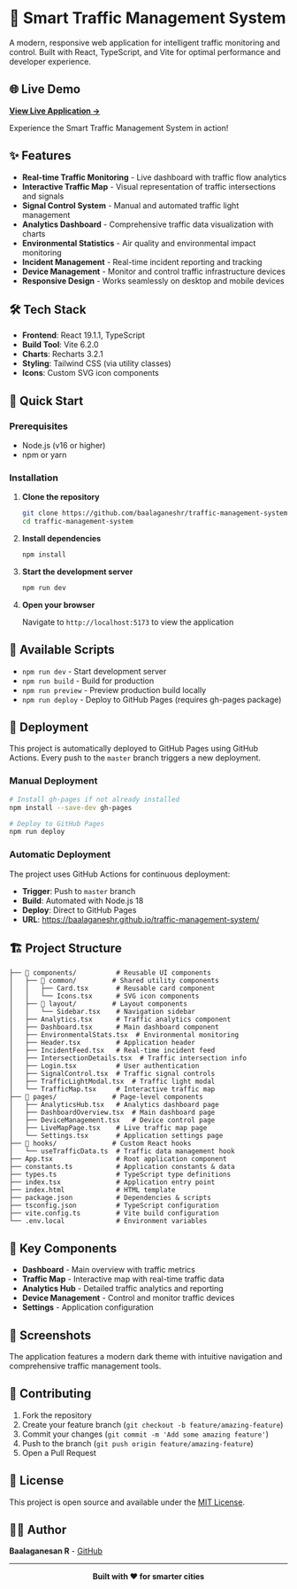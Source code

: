 # 🚦 Smart Traffic Management System

A modern, responsive web application for intelligent traffic monitoring and control. Built with React, TypeScript, and Vite for optimal performance and developer experience.

## 🌐 Live Demo

**[View Live Application →](https://baalaganeshr.github.io/traffic-management-system/)**

Experience the Smart Traffic Management System in action!

## ✨ Features

- **Real-time Traffic Monitoring** - Live dashboard with traffic flow analytics
- **Interactive Traffic Map** - Visual representation of traffic intersections and signals  
- **Signal Control System** - Manual and automated traffic light management
- **Analytics Dashboard** - Comprehensive traffic data visualization with charts
- **Environmental Statistics** - Air quality and environmental impact monitoring
- **Incident Management** - Real-time incident reporting and tracking
- **Device Management** - Monitor and control traffic infrastructure devices
- **Responsive Design** - Works seamlessly on desktop and mobile devices

## 🛠️ Tech Stack

- **Frontend**: React 19.1.1, TypeScript
- **Build Tool**: Vite 6.2.0
- **Charts**: Recharts 3.2.1
- **Styling**: Tailwind CSS (via utility classes)
- **Icons**: Custom SVG icon components

## 🚀 Quick Start

### Prerequisites

- Node.js (v16 or higher)
- npm or yarn

### Installation

1. **Clone the repository**
   ```bash
   git clone https://github.com/baalaganeshr/traffic-management-system.git
   cd traffic-management-system
   ```

2. **Install dependencies**
   ```bash
   npm install
   ```

3. **Start the development server**
   ```bash
   npm run dev
   ```

4. **Open your browser**
   
   Navigate to `http://localhost:5173` to view the application

## 📜 Available Scripts

- `npm run dev` - Start development server
- `npm run build` - Build for production
- `npm run preview` - Preview production build locally
- `npm run deploy` - Deploy to GitHub Pages (requires gh-pages package)

## 🚀 Deployment

This project is automatically deployed to GitHub Pages using GitHub Actions. Every push to the `master` branch triggers a new deployment.

### Manual Deployment
```bash
# Install gh-pages if not already installed
npm install --save-dev gh-pages

# Deploy to GitHub Pages
npm run deploy
```

### Automatic Deployment
The project uses GitHub Actions for continuous deployment:
- **Trigger**: Push to `master` branch
- **Build**: Automated with Node.js 18
- **Deploy**: Direct to GitHub Pages
- **URL**: https://baalaganeshr.github.io/traffic-management-system/

## 🏗️ Project Structure

```
├── 📁 components/          # Reusable UI components
│   ├── 📁 common/         # Shared utility components
│   │   ├── Card.tsx       # Reusable card component
│   │   └── Icons.tsx      # SVG icon components
│   ├── 📁 layout/         # Layout components
│   │   └── Sidebar.tsx    # Navigation sidebar
│   ├── Analytics.tsx      # Traffic analytics component
│   ├── Dashboard.tsx      # Main dashboard component
│   ├── EnvironmentalStats.tsx  # Environmental monitoring
│   ├── Header.tsx         # Application header
│   ├── IncidentFeed.tsx   # Real-time incident feed
│   ├── IntersectionDetails.tsx  # Traffic intersection info
│   ├── Login.tsx          # User authentication
│   ├── SignalControl.tsx  # Traffic signal controls
│   ├── TrafficLightModal.tsx  # Traffic light modal
│   └── TrafficMap.tsx     # Interactive traffic map
├── 📁 pages/              # Page-level components
│   ├── AnalyticsHub.tsx   # Analytics dashboard page
│   ├── DashboardOverview.tsx  # Main dashboard page
│   ├── DeviceManagement.tsx   # Device control page
│   ├── LiveMapPage.tsx    # Live traffic map page
│   └── Settings.tsx       # Application settings page
├── 📁 hooks/              # Custom React hooks
│   └── useTrafficData.ts  # Traffic data management hook
├── App.tsx                # Root application component
├── constants.ts           # Application constants & data
├── types.ts               # TypeScript type definitions
├── index.tsx              # Application entry point
├── index.html             # HTML template
├── package.json           # Dependencies & scripts
├── tsconfig.json          # TypeScript configuration
├── vite.config.ts         # Vite build configuration
└── .env.local             # Environment variables
```

## 🎯 Key Components

- **Dashboard** - Main overview with traffic metrics
- **Traffic Map** - Interactive map with real-time traffic data
- **Analytics Hub** - Detailed traffic analytics and reporting
- **Device Management** - Control and monitor traffic devices
- **Settings** - Application configuration

## 🌟 Screenshots

The application features a modern dark theme with intuitive navigation and comprehensive traffic management tools.

## 🤝 Contributing

1. Fork the repository
2. Create your feature branch (`git checkout -b feature/amazing-feature`)
3. Commit your changes (`git commit -m 'Add some amazing feature'`)
4. Push to the branch (`git push origin feature/amazing-feature`)
5. Open a Pull Request

## 📄 License

This project is open source and available under the [MIT License](LICENSE).

## 👨‍💻 Author

**Baalaganesan R** - [GitHub](https://github.com/baalaganeshr)

---

<div align="center">
  <strong>Built with ❤️ for smarter cities</strong>
</div>
